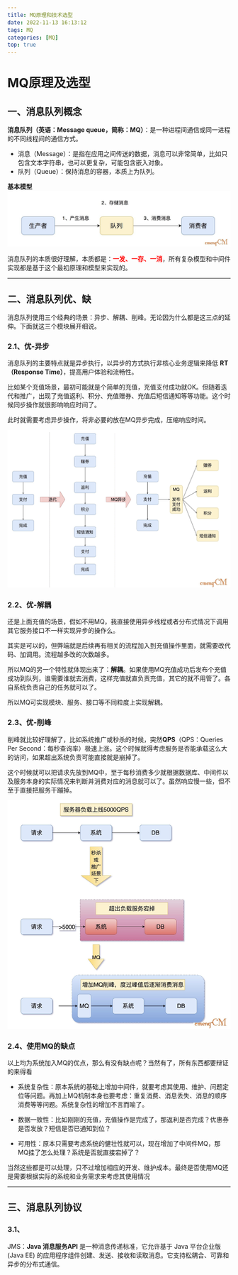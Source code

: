 ```yaml
---
title: MQ原理和技术选型
date: 2022-11-13 16:13:12
tags: MQ
categories: [MQ]
top: true
---
```


# MQ原理及选型

## 一、消息队列概念
**消息队列（英语：Message queue，简称：MQ）**：是一种进程间通信或同一进程的不同线程间的通信方式。
* 消息（Message）：是指在应用之间传送的数据，消息可以非常简单，比如只包含文本字符串，也可以更复杂，可能包含嵌入对象。
* 队列（Queue）：保持消息的容器，本质上为队列。

**基本模型**
![MQ基本模型][MQ_basic_model]

消息队列的本质很好理解，本质都是：**<font color='red'>一发、一存、一消</font>**，所有复杂模型和中间件实现都是基于这个最初原理和模型来实现的。

---

## 二、消息队列优、缺
消息队列使用三个经典的场景：异步、解耦、削峰。无论因为什么都是这三点的延伸。下面就这三个模块展开细说。

### 2.1、优-异步
消息队列的主要特点就是异步执行，以异步的方式执行非核心业务逻辑来降低 **RT（Response Time）**，提高用户体验和流畅性。

比如某个充值场景，最初可能就是个简单的充值，充值支付成功就OK。但随着迭代和推广，出现了充值返利、积分、充值赠券、充值后短信通知等等功能。这个时候同步操作就很影响响应时间了。

此时就需要考虑异步操作，将非必要的放在MQ异步完成，压缩响应时间。

![异步模型][MQ_Async_model]


### 2.2、优-解耦
还是上面充值的场景，假如不用MQ，我直接使用异步线程或者分布式情况下调用其它服务接口不一样实现异步的操作么。

其实是可以的，但弊端就是后续再有相关的流程加入到充值操作里面，就需要改代码、加调用。流程越多改的次数越多。

所以MQ的另一个特性就体现出来了：**解耦**。如果使用MQ充值成功后发布个充值成功到队列，谁需要谁就去消费，这样充值就直负责充值，其它的就不用管了。各自系统负责自己的任务就可以了。

所以MQ可实现模块、服务、接口等不同粒度上实现解耦。


### 2.3、优-削峰
削峰就比较好理解了，比如系统推广或秒杀的时候，突然**QPS**（QPS：Queries Per Second：每秒查询率）极速上涨。这个时候就得考虑服务是否能承载这么大的访问，如果超出系统负责可能直接就是崩掉了。

这个时候就可以把请求先放到MQ中，至于每秒消费多少就根据数据库、中间件以及服务本身的实际情况来判断并消费对应的消息就可以了。虽然响应慢一些，但不至于直接把服务干蹦掉。

![削峰模型][MQ_weaken_peak_model]


### 2.4、使用MQ的缺点
以上均为系统加入MQ的优点，那么有没有缺点呢？当然有了，所有东西都要辩证的来得看
* 系统复杂性：原本系统的基础上增加中间件，就要考虑其使用、维护、问题定位等问题。再加上MQ机制本身也要考虑：重复消费、消息丢失、消息的顺序消费等等问题。系统复杂性的增加不言而喻了。

* 数据一致性：比如刚刚的充值，充值操作是完成了，那返利是否完成？优惠券是否发放？短信是否已通知到位？

* 可用性：原本只需要考虑系统的健壮性就可以，现在增加了中间件MQ，那MQ挂了怎么处理？系统是否就直接宕掉了？

当然这些都是可以处理，只不过增加相应的开发、维护成本。最终是否使用MQ还是需要根据实际的系统和业务需求来考虑其使用情况

---


## 三、消息队列协议

### 3.1、
JMS：**Java 消息服务API** 是一种消息传递标准，它允许基于 Java 平台企业版 (Java EE) 的应用程序组件创建、发送、接收和读取消息。它支持松耦合、可靠和异步的分布式通信。






















[MQ_basic_model]: https://raw.githubusercontent.com/cmeng-CM/image-hosting/master/img/MQ/MQ_basic_model.jpg

[MQ_Async_model]: https://raw.githubusercontent.com/cmeng-CM/image-hosting/master/img/MQ/MQ_Async_model.jpeg

[MQ_weaken_peak_model]: https://raw.githubusercontent.com/cmeng-CM/image-hosting/master/img/MQ/MQ_weaken_peak_model.jpg





















